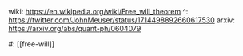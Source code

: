 wiki: https://en.wikipedia.org/wiki/Free_will_theorem
^: https://twitter.com/JohnMeuser/status/1714498892660617530
arxiv: https://arxiv.org/abs/quant-ph/0604079

#: [[free-will]] 

